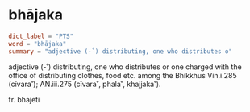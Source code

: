 # bhājaka

``` toml
dict_label = "PTS"
word = "bhājaka"
summary = "adjective (-˚) distributing, one who distributes o"
```

adjective (\-˚) distributing, one who distributes or one charged with the office of distributing clothes, food etc. among the Bhikkhus Vin.i.285 (cīvara˚); AN.iii.275 (cīvara˚, phala˚, khajjaka˚).

fr. bhajeti

